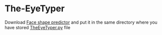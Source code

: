 # The-EyeTyper
 Download [Face shape predictor](https://github.com/tzutalin/dlib-android/blob/master/data/shape_predictor_68_face_landmarks.dat) and put it in the same directory where you have stored [TheEyeTyper.py](https://github.com/abhi-1103/The-EyeTyper/blob/main/TheEyeTyper.py) file

